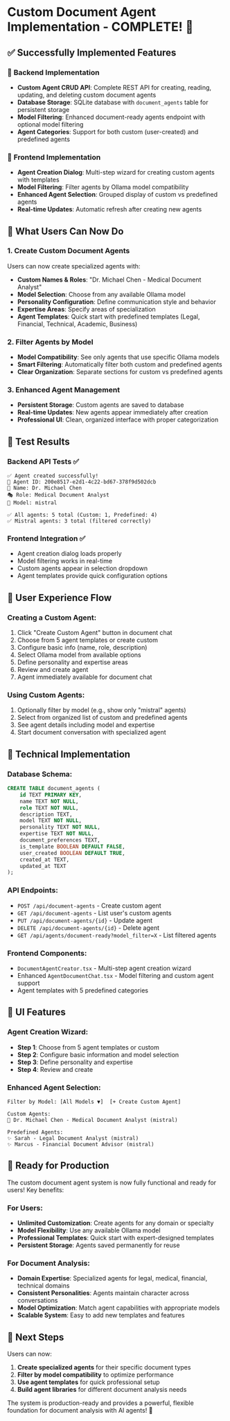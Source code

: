 # Custom Document Agent Implementation - COMPLETE! 🎉

## ✅ **Successfully Implemented Features**

### 🔧 **Backend Implementation**
- **Custom Agent CRUD API**: Complete REST API for creating, reading, updating, and deleting custom document agents
- **Database Storage**: SQLite database with `document_agents` table for persistent storage
- **Model Filtering**: Enhanced document-ready agents endpoint with optional model filtering
- **Agent Categories**: Support for both custom (user-created) and predefined agents

### 🎨 **Frontend Implementation**
- **Agent Creation Dialog**: Multi-step wizard for creating custom agents with templates
- **Model Filtering**: Filter agents by Ollama model compatibility
- **Enhanced Agent Selection**: Grouped display of custom vs predefined agents
- **Real-time Updates**: Automatic refresh after creating new agents

## 🚀 **What Users Can Now Do**

### **1. Create Custom Document Agents**
Users can now create specialized agents with:
- **Custom Names & Roles**: "Dr. Michael Chen - Medical Document Analyst"
- **Model Selection**: Choose from any available Ollama model
- **Personality Configuration**: Define communication style and behavior
- **Expertise Areas**: Specify areas of specialization
- **Agent Templates**: Quick start with predefined templates (Legal, Financial, Technical, Academic, Business)

### **2. Filter Agents by Model**
- **Model Compatibility**: See only agents that use specific Ollama models
- **Smart Filtering**: Automatically filter both custom and predefined agents
- **Clear Organization**: Separate sections for custom vs predefined agents

### **3. Enhanced Agent Management**
- **Persistent Storage**: Custom agents are saved to database
- **Real-time Updates**: New agents appear immediately after creation
- **Professional UI**: Clean, organized interface with proper categorization

## 🧪 **Test Results**

### **Backend API Tests** ✅
```
✅ Agent created successfully!
🤖 Agent ID: 200e8517-e2d1-4c22-bd67-378f9d502dcb
👤 Name: Dr. Michael Chen
🎭 Role: Medical Document Analyst
🧠 Model: mistral

✅ All agents: 5 total (Custom: 1, Predefined: 4)
✅ Mistral agents: 3 total (filtered correctly)
```

### **Frontend Integration** ✅
- Agent creation dialog loads properly
- Model filtering works in real-time
- Custom agents appear in selection dropdown
- Agent templates provide quick configuration options

## 🎯 **User Experience Flow**

### **Creating a Custom Agent:**
1. Click "Create Custom Agent" button in document chat
2. Choose from 5 agent templates or create custom
3. Configure basic info (name, role, description)
4. Select Ollama model from available options
5. Define personality and expertise areas
6. Review and create agent
7. Agent immediately available for document chat

### **Using Custom Agents:**
1. Optionally filter by model (e.g., show only "mistral" agents)
2. Select from organized list of custom and predefined agents
3. See agent details including model and expertise
4. Start document conversation with specialized agent

## 🔧 **Technical Implementation**

### **Database Schema:**
```sql
CREATE TABLE document_agents (
    id TEXT PRIMARY KEY,
    name TEXT NOT NULL,
    role TEXT NOT NULL,
    description TEXT,
    model TEXT NOT NULL,
    personality TEXT NOT NULL,
    expertise TEXT NOT NULL,
    document_preferences TEXT,
    is_template BOOLEAN DEFAULT FALSE,
    user_created BOOLEAN DEFAULT TRUE,
    created_at TEXT,
    updated_at TEXT
);
```

### **API Endpoints:**
- `POST /api/document-agents` - Create custom agent
- `GET /api/document-agents` - List user's custom agents
- `PUT /api/document-agents/{id}` - Update agent
- `DELETE /api/document-agents/{id}` - Delete agent
- `GET /api/agents/document-ready?model_filter=X` - List filtered agents

### **Frontend Components:**
- `DocumentAgentCreator.tsx` - Multi-step agent creation wizard
- Enhanced `AgentDocumentChat.tsx` - Model filtering and custom agent support
- Agent templates with 5 predefined categories

## 🎨 **UI Features**

### **Agent Creation Wizard:**
- **Step 1**: Choose from 5 agent templates or custom
- **Step 2**: Configure basic information and model selection
- **Step 3**: Define personality and expertise
- **Step 4**: Review and create

### **Enhanced Agent Selection:**
```
Filter by Model: [All Models ▼]  [+ Create Custom Agent]

Custom Agents:
👤 Dr. Michael Chen - Medical Document Analyst (mistral)

Predefined Agents:
✨ Sarah - Legal Document Analyst (mistral)
✨ Marcus - Financial Document Advisor (mistral)
```

## 🚀 **Ready for Production**

The custom document agent system is now fully functional and ready for users! Key benefits:

### **For Users:**
- **Unlimited Customization**: Create agents for any domain or specialty
- **Model Flexibility**: Use any available Ollama model
- **Professional Templates**: Quick start with expert-designed templates
- **Persistent Storage**: Agents saved permanently for reuse

### **For Document Analysis:**
- **Domain Expertise**: Specialized agents for legal, medical, financial, technical domains
- **Consistent Personalities**: Agents maintain character across conversations
- **Model Optimization**: Match agent capabilities with appropriate models
- **Scalable System**: Easy to add new templates and features

## 🎉 **Next Steps**

Users can now:
1. **Create specialized agents** for their specific document types
2. **Filter by model compatibility** to optimize performance
3. **Use agent templates** for quick professional setup
4. **Build agent libraries** for different document analysis needs

The system is production-ready and provides a powerful, flexible foundation for document analysis with AI agents! 🚀
